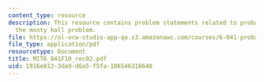 ```yaml
---
content_type: resource
description: This resource contains problem statements related to probability, and
  the monty hall problem.
file: https://ol-ocw-studio-app-qa.s3.amazonaws.com/courses/6-041-probabilistic-systems-analysis-and-applied-probability-fall-2010/1916e8123da9d6a5f5fa106546316648_MIT6_041F10_rec02.pdf
file_type: application/pdf
resourcetype: Document
title: MIT6_041F10_rec02.pdf
uid: 1916e812-3da9-d6a5-f5fa-106546316648
---
```

